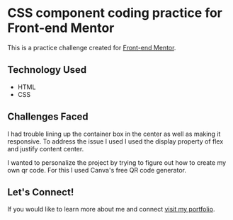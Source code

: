# CSS component coding practice for Front-end Mentor

This is a practice challenge created for [Front-end Mentor](https://frontendmentor.com).  

## Technology Used

* HTML
* CSS

## Challenges Faced

I had trouble lining up the container box in the center as well as making it responsive.  To address the issue I used I used the display property of flex and justify content center.  

I wanted to personalize the project by trying to figure out how to create my own qr code. For this I used Canva's free QR code generator.

## Let's Connect!

If you would like to learn more about me and connect [visit my portfolio](https://matthummel.com/).
